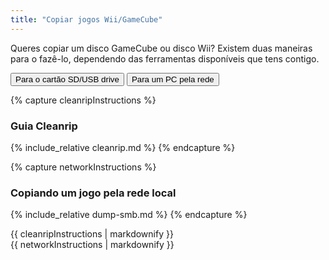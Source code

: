 ```yaml
---
title: "Copiar jogos Wii/GameCube"
---
```


Queres copiar um disco GameCube ou disco Wii? Existem duas maneiras para o fazê-lo, dependendo das ferramentas disponíveis que tens contigo.

<button class="tablinks btn btn--large btn--primary" id="defaultOpen" onclick="openTab(event, 'cleanrip')">Para o cartão SD/USB drive</button>
<button class="tablinks btn btn--large btn--info" onclick="openTab(event, 'network')">Para um PC pela rede</button>

{% capture cleanripInstructions %}
### Guia Cleanrip
{% include_relative cleanrip.md %}
{% endcapture %}

{% capture networkInstructions %}
### Copiando um jogo pela rede local
{% include_relative dump-smb.md %}
{% endcapture %}

<div id="cleanrip" class="blanktabcontent">{{ cleanripInstructions | markdownify }}</div>
<div id="network" class="blanktabcontent">{{ networkInstructions | markdownify }}</div>

<script>
    let tabcontent = document.getElementsByClassName("blanktabcontent");
    let tablinks = document.getElementsByClassName("tablinks");

    function openTab(evt, tabName) {
        let element;

        for (element of tabcontent) {
            element.style.display = "none";
        }

        for (element of tablinks) {
            element.className = element.className.replace("btn--primary", "btn--info");
            if (!element.className.includes('btn--info'))
                element.className += " btn--info";
        }

        document.getElementById(tabName).style.display = "block";
        evt.currentTarget.className = evt.currentTarget.className.replace("btn--info", "btn--primary");
    }

    // Get the element with id="defaultOpen" and click on it
    document.getElementById("defaultOpen").click();
</script>
